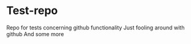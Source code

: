 # Test-repo
Repo for tests concerning github functionality
Just fooling around with github
And some more
